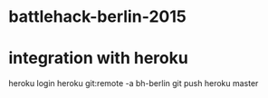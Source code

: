 # battlehack-berlin-2015

# integration with heroku
heroku login
heroku git:remote -a bh-berlin
git push heroku master
